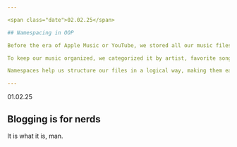 ```yaml
---

<span class="date">02.02.25</span>

## Namespacing in OOP

Before the era of Apple Music or YouTube, we stored all our music files on our computers, MP3 players, or iPods. We would keep them on the device we connected our headphones to and listen from there.

To keep our music organized, we categorized it by artist, favorite songs, or genre rather than scrolling through one long list of songs. Namespaces in OOP work similarly.

Namespaces help us structure our files in a logical way, making them easier to find and manage. Just as you might store AC/DC in a "Rock" folder, in OOP, a UserController might be placed in an Auth namespace.

---
```


<span class="date">01.02.25</span>

## Blogging is for nerds

It is what it is, man.
